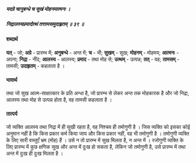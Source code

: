 ##### यदग्रे चानुबन्धे च सुखं मोहनमात्मनः ।
##### निद्रालस्यप्रमादोत्थं तत्तामसमुदाहृतम् ॥ ३९ ॥

#### शब्दार्थ

**यत्** - जो; **अग्रे** - प्रारम्भ में; **अनुबन्धे** - अन्त में; **च** - भी; **सुखम्** - सुख; **मोहनम्** - मोहमय; **आत्मनः** - अपना; **निद्रा** - नींद; **आलस्य** - आलस्य; **प्रमाद** - तथा मोह से; **उत्थम्** - उत्पन्न; **तत्** - वह; **तामसम्** - तामसी; **उदाहृतम्** - कहलाता है ।

#### भावार्थ

तथा जो सुख आत्म-साक्षात्कार के प्रति अन्धा है, जो प्रारम्भ से लेकर अन्त तक मोहकारक है और जो निद्रा, आलस्य तथा मोह से उत्पन्न होता है, वह तामसी कहलाता है ।

#### तात्पर्य

जो व्यक्ति आलस्य तथा निद्रा में ही सुखी रहता है, वह निश्चय ही तमोगुणी है । जिस व्यक्ति को इसका कोई अनुमान नहीं है कि किस प्रकार कर्म किया जाय और किस प्रकार नहीं, वह भी तमोगुणी है । तमोगुणी व्यक्ति के लिए सारी वस्तुएँ भ्रम (मोह) हैं । उसे न तो प्रारम्भ में सुख मिलता है, न अन्त में । रजोगुणी व्यक्ति के लिए प्रारम्भ में कुछ क्षणिक सुख और अन्त में दुःख हो सकता है, लेकिन जो तमोगुणी है, उसे प्रारम्भ में तथा अन्त में दुःख ही दुःख मिलता है ।